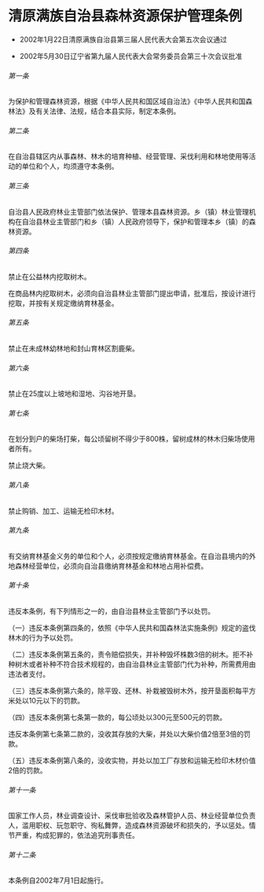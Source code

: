 # 清原满族自治县森林资源保护管理条例

- 2002年1月22日清原满族自治县第三届人民代表大会第五次会议通过

- 2002年5月30日辽宁省第九届人民代表大会常务委员会第三十次会议批准

<!-- INFO END -->

###### 第一条

为保护和管理森林资源，根据《中华人民共和国区域自治法》《中华人民共和国森林法》及有关法律、法规，结合本县实际，制定本条例。

###### 第二条

在自治县辖区内从事森林、林木的培育种植、经营管理、采伐利用和林地使用等活动的单位和个人，均须遵守本条例。

###### 第三条

自治县人民政府林业主管部门依法保护、管理本县森林资源。乡（镇）林业管理机构在自治县林业主管部门和乡（镇）人民政府领导下，保护和管理本乡（镇）的森林资源。

###### 第四条

禁止在公益林内挖取树木。

在商品林内挖取树木，必须向自治县林业主管部门提出申请，批准后，按设计进行挖取，并按有关规定缴纳育林基金。

###### 第五条

禁止在未成林幼林地和封山育林区割鹿柴。

###### 第六条

禁止在25度以上坡地和湿地、沟谷地开垦。

###### 第七条

在划分到户的柴场打柴，每公顷留树不得少于800株，留树成林的林木归柴场使用者所有。

禁止烧大柴。

###### 第八条

禁止购销、加工、运输无检印木材。

###### 第九条

有交纳育林基金义务的单位和个人，必须按规定缴纳育林基金。在自治县境内的外地森林经营单位，必须向自治县缴纳育林基金和林地占用补偿费。

###### 第十条

违反本条例，有下列情形之一的，由自治县林业主管部门予以处罚。

（一）违反本条例第四条的，依照《中华人民共和国森林法实施条例》规定的盗伐林木的行为予以处罚。

（二）违反本条例第五条的，责令赔偿损失，并补种毁坏株数3倍的树木。拒不补种树木或者补种不符合技术规程的，由自治县林业主管部门代为补种，所需费用由违法者支付。

（三）违反本条例第六条的，除平毁、还林、补栽被毁树木外，按开垦面积每平方米处以10元以下的罚款。

（四）违反本条例第七条第一款的，每公顷处以300元至500元的罚款。

违反本条例第七条第二款的，没收其存放的大柴，并处以大柴价值2倍至3倍的罚款。

（五）违反本条例第八条的，没收实物，并处以加工厂存放和运输无检印木材价值2倍的罚款。

###### 第十一条

国家工作人员，林业调查设计、采伐审批验收及森林管护人员、林业经营单位负责人，滥用职权、玩忽职守、徇私舞弊，造成森林资源破坏和损失的，予以惩处。情节严重，构成犯罪的，依法追究刑事责任。

###### 第十二条

本条例自2002年7月1日起施行。
